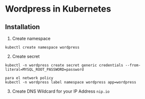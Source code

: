 # Wordpress in Kubernetes

## Installation
1. Create namespace
```
kubectl create namespace wordpress
```

2. Create secret
```
kubectl -n wordpress create secret generic credentials --from-literal=MYSQL_ROOT_PASSWORD=password
```

```
para el network policy
kubectl -n wordpress label namespace wordpress app=wordpress
```

3. Create DNS Wildcard for your IP Address
`nip.io`